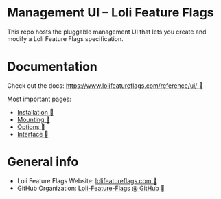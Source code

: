 # Management UI – Loli Feature Flags

This repo hosts the pluggable management UI that lets you create
and modify a Loli Feature Flags specification.

# Documentation

Check out the docs: [https://www.lolifeatureflags.com/reference/ui/ 🔗](https://www.lolifeatureflags.com/reference/ui/)

Most important pages:
- [Installation 🔗](https://www.lolifeatureflags.com/reference/ui/installation.html)
- [Mounting 🔗](https://www.lolifeatureflags.com/reference/ui/mounting.html)
- [Options 🔗](https://www.lolifeatureflags.com/reference/ui/options.html)
- [Interface 🔗](https://www.lolifeatureflags.com/reference/ui/interface.html)

# General info

- Loli Feature Flags Website: [lolifeatureflags.com 🔗](https://lolifeatureflags.com)
- GitHub Organization: [Loli-Feature-Flags @ GitHub 🔗](https://github.com/Loli-Feature-Flags/)
